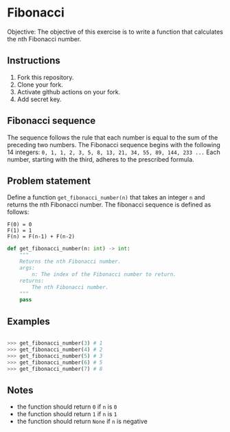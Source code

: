 # Fibonacci

Objective: The objective of this exercise is to write a function that calculates the nth Fibonacci number.

## Instructions

1. Fork this repository.
2. Clone your fork.
3. Activate github actions on your fork.
4. Add secret key.

## Fibonacci sequence
The sequence follows the rule that each number is equal to the sum of the preceding two numbers. The Fibonacci sequence begins with the following 14 integers: `0, 1, 1, 2, 3, 5, 8, 13, 21, 34, 55, 89, 144, 233 ...` Each number, starting with the third, adheres to the prescribed formula.

## Problem statement

Define a function `get_fibonacci_number(n)` that takes an integer `n` and returns the nth Fibonacci number. The fibonacci sequence is defined as follows:

```
F(0) = 0
F(1) = 1
F(n) = F(n-1) + F(n-2)
```

```python
def get_fibonacci_number(n: int) -> int:
    """
    Returns the nth Fibonacci number.
    args:
        n: The index of the Fibonacci number to return.
    returns:
        The nth Fibonacci number.
    """
    pass
```

## Examples

```python

>>> get_fibonacci_number(3) # 1
>>> get_fibonacci_number(4) # 2
>>> get_fibonacci_number(5) # 3
>>> get_fibonacci_number(6) # 5
>>> get_fibonacci_number(7) # 8

```

## Notes

- the function should return `0` if `n` is `0`
- the function should return `1` if `n` is `1`
- the function should return `None` if `n` is negative
